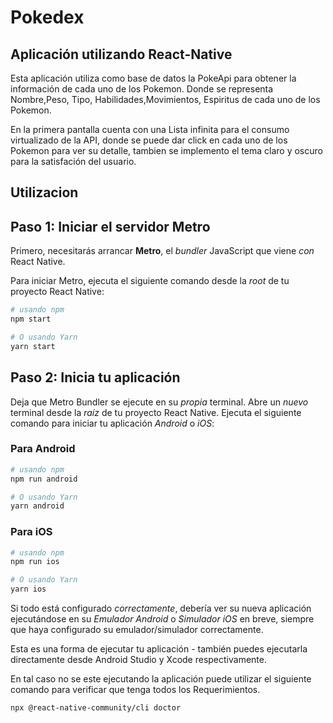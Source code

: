 # Pokedex
## Aplicación utilizando React-Native

Esta aplicación utiliza como base de datos la PokeApi para obtener la información de cada uno de los Pokemon.
Donde se representa Nombre,Peso, Tipo, Habilidades,Movimientos, Espiritus de cada uno de los Pokemon.

En la primera pantalla cuenta con una Lista infinita para el consumo virtualizado de la API, donde se puede dar click en cada uno de los Pokemon para ver su detalle, tambien se implemento el tema claro y oscuro para la satisfación del usuario.



## Utilizacion
## Paso 1: Iniciar el servidor Metro

Primero, necesitarás arrancar **Metro**, el _bundler_ JavaScript que viene _con_ React Native.

Para iniciar Metro, ejecuta el siguiente comando desde la _root_ de tu proyecto React Native:

```bash
# usando npm
npm start

# O usando Yarn
yarn start
```

## Paso 2: Inicia tu aplicación

Deja que Metro Bundler se ejecute en su _propia_ terminal. Abre un _nuevo_ terminal desde la _raíz_ de tu proyecto React Native. Ejecuta el siguiente comando para iniciar tu aplicación _Android_ o _iOS_:

### Para Android

```bash
# usando npm
npm run android

# O usando Yarn
yarn android
```

### Para iOS

```bash
# usando npm
npm run ios

# O usando Yarn
yarn ios
```

Si todo está configurado _correctamente_, debería ver su nueva aplicación ejecutándose en su _Emulador Android_ o _Simulador iOS_ en breve, siempre que haya configurado su emulador/simulador correctamente.

Esta es una forma de ejecutar tu aplicación - también puedes ejecutarla directamente desde Android Studio y Xcode respectivamente.

En tal caso no se este ejecutando la aplicación puede utilizar el siguiente comando para verificar que tenga todos los Requerimientos.
```bash
npx @react-native-community/cli doctor
```
